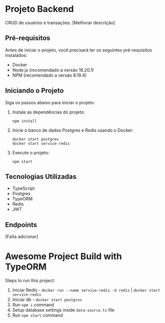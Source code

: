 # Projeto Backend

CRUD de usuários e transações.
[Melhorar descrição]

## Pré-requisitos

Antes de iniciar o projeto, você precisará ter os seguintes pré-requisitos instalados:

- Docker
- Node.js (recomendado a versão 16.20.1)
- NPM (recomendado a versão 8.19.4)

## Iniciando o Projeto

Siga os passos abaixo para iniciar o projeto:

1. Instale as dependências do projeto:

   ```
   npm install
   ```

2. Inicie o banco de dados Postgres e Redis usando o Docker:

   ```
   docker start postgres
   docker start service-redis
   ```

3. Execute o projeto:

   ```
   npm start
   ```

## Tecnologias Utilizadas

- TypeScript
- Postgres
- TypeORM
- Redis
- JWT

## Endpoints

[Falta adicionar]

# Awesome Project Build with TypeORM

Steps to run this project:

1. Iniciar Redis - `docker run --name service-redis -d redis` | `docker start service-redis`
2. Iniciar db - `docker start postgres`
3. Run `npm i` command
4. Setup database settings inside `data-source.ts` file
5. Run `npm start` command
